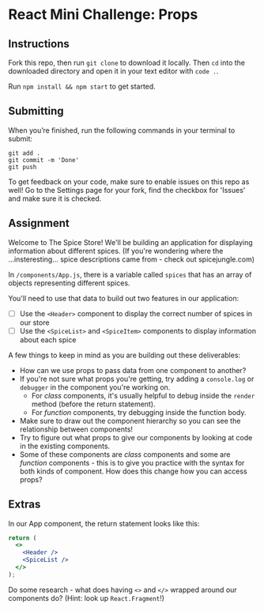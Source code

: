 # React Mini Challenge: Props

## Instructions

Fork this repo, then run `git clone` to download it locally. Then `cd` into the downloaded directory and open it in your text editor with `code .`.

Run `npm install && npm start` to get started.

## Submitting

When you’re finished, run the following commands in your terminal to submit:

```
git add .
git commit -m 'Done'
git push
```

To get feedback on your code, make sure to enable issues on this repo as well! Go to the Settings page for your fork, find the checkbox for 'Issues' and make sure it is checked.

## Assignment

Welcome to The Spice Store! We'll be building an application for displaying information about different spices. (If you're wondering where the ...insteresting... spice descriptions came from - check out spicejungle.com) 

In `/components/App.js`, there is a variable called `spices` that has an array of objects representing different spices.

You'll need to use that data to build out two features in our application:

- [ ] Use the `<Header>` component to display the correct number of spices in our store
- [ ] Use the `<SpiceList>` and `<SpiceItem>` components to display information about each spice

A few things to keep in mind as you are building out these deliverables:

- How can we use props to pass data from one component to another?
- If you're not sure what props you're getting, try adding a `console.log` or `debugger` in the component you're working on. 
    - For *class* components, it's usually helpful to debug inside the `render` method (before the return statement). 
    - For *function* components, try debugging inside the function body.
- Make sure to draw out the component hierarchy so you can see the relationship between components!
- Try to figure out what props to give our components by looking at code in the existing components.
- Some of these components are *class* components and some are *function* components - this is to give you practice with the syntax for both kinds of component. How does this change how you can access props?

## Extras

In our App component, the return statement looks like this:

```jsx
return (
  <>
    <Header />
    <SpiceList />
  </>
);
```

Do some research - what does having `<>` and `</>` wrapped around our components do? (Hint: look up `React.Fragment`!)
